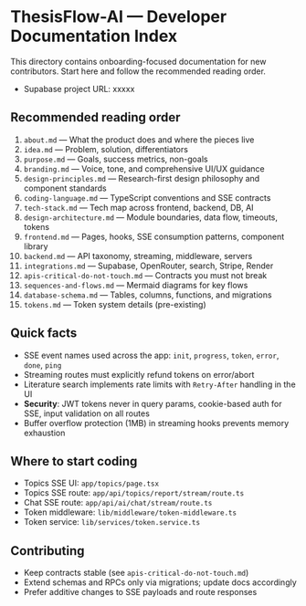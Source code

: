 # ThesisFlow-AI — Developer Documentation Index

This directory contains onboarding-focused documentation for new contributors. Start here and follow the recommended reading order.

- Supabase project URL: xxxxx

## Recommended reading order
1. `about.md` — What the product does and where the pieces live
2. `idea.md` — Problem, solution, differentiators
3. `purpose.md` — Goals, success metrics, non-goals
4. `branding.md` — Voice, tone, and comprehensive UI/UX guidance
5. `design-principles.md` — Research-first design philosophy and component standards
6. `coding-language.md` — TypeScript conventions and SSE contracts
7. `tech-stack.md` — Tech map across frontend, backend, DB, AI
8. `design-architecture.md` — Module boundaries, data flow, timeouts, tokens
9. `frontend.md` — Pages, hooks, SSE consumption patterns, component library
10. `backend.md` — API taxonomy, streaming, middleware, servers
11. `integrations.md` — Supabase, OpenRouter, search, Stripe, Render
12. `apis-critical-do-not-touch.md` — Contracts you must not break
13. `sequences-and-flows.md` — Mermaid diagrams for key flows
14. `database-schema.md` — Tables, columns, functions, and migrations
15. `tokens.md` — Token system details (pre-existing)

## Quick facts
- SSE event names used across the app: `init`, `progress`, `token`, `error`, `done`, `ping`
- Streaming routes must explicitly refund tokens on error/abort
- Literature search implements rate limits with `Retry-After` handling in the UI
- **Security**: JWT tokens never in query params, cookie-based auth for SSE, input validation on all routes
- Buffer overflow protection (1MB) in streaming hooks prevents memory exhaustion

## Where to start coding
- Topics SSE UI: `app/topics/page.tsx`
- Topics SSE route: `app/api/topics/report/stream/route.ts`
- Chat SSE route: `app/api/ai/chat/stream/route.ts`
- Token middleware: `lib/middleware/token-middleware.ts`
- Token service: `lib/services/token.service.ts`

## Contributing
- Keep contracts stable (see `apis-critical-do-not-touch.md`)
- Extend schemas and RPCs only via migrations; update docs accordingly
- Prefer additive changes to SSE payloads and route responses
